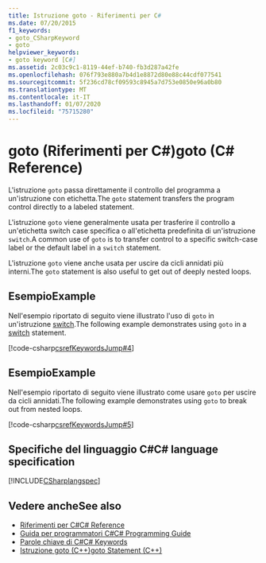 ```yaml
---
title: Istruzione goto - Riferimenti per C#
ms.date: 07/20/2015
f1_keywords:
- goto_CSharpKeyword
- goto
helpviewer_keywords:
- goto keyword [C#]
ms.assetid: 2c03c9c1-8119-44ef-b740-fb3d287a42fe
ms.openlocfilehash: 076f793e880a7b4d1e8872d80e88c44cdf077541
ms.sourcegitcommit: 5f236cd78cf09593c8945a7d753e0850e96a0b80
ms.translationtype: MT
ms.contentlocale: it-IT
ms.lasthandoff: 01/07/2020
ms.locfileid: "75715280"
---
```

# <a name="goto-c-reference"></a><span data-ttu-id="be23c-102">goto (Riferimenti per C#)</span><span class="sxs-lookup"><span data-stu-id="be23c-102">goto (C# Reference)</span></span>

<span data-ttu-id="be23c-103">L'istruzione `goto` passa direttamente il controllo del programma a un'istruzione con etichetta.</span><span class="sxs-lookup"><span data-stu-id="be23c-103">The `goto` statement transfers the program control directly to a labeled statement.</span></span>

<span data-ttu-id="be23c-104">L'istruzione `goto` viene generalmente usata per trasferire il controllo a un'etichetta switch case specifica o all'etichetta predefinita di un'istruzione `switch`.</span><span class="sxs-lookup"><span data-stu-id="be23c-104">A common use of `goto` is to transfer control to a specific switch-case label or the default label in a `switch` statement.</span></span>

<span data-ttu-id="be23c-105">L'istruzione `goto` viene anche usata per uscire da cicli annidati più interni.</span><span class="sxs-lookup"><span data-stu-id="be23c-105">The `goto` statement is also useful to get out of deeply nested loops.</span></span>

## <a name="example"></a><span data-ttu-id="be23c-106">Esempio</span><span class="sxs-lookup"><span data-stu-id="be23c-106">Example</span></span>

<span data-ttu-id="be23c-107">Nell'esempio riportato di seguito viene illustrato l'uso di `goto` in un'istruzione [switch](switch.md).</span><span class="sxs-lookup"><span data-stu-id="be23c-107">The following example demonstrates using `goto` in a [switch](switch.md) statement.</span></span>

[!code-csharp[csrefKeywordsJump#4](~/samples/snippets/csharp/VS_Snippets_VBCSharp/csrefKeywordsJump/CS/csrefKeywordsJump.cs#4)]

## <a name="example"></a><span data-ttu-id="be23c-108">Esempio</span><span class="sxs-lookup"><span data-stu-id="be23c-108">Example</span></span>

<span data-ttu-id="be23c-109">Nell'esempio riportato di seguito viene illustrato come usare `goto` per uscire da cicli annidati.</span><span class="sxs-lookup"><span data-stu-id="be23c-109">The following example demonstrates using `goto` to break out from nested loops.</span></span>

[!code-csharp[csrefKeywordsJump#5](~/samples/snippets/csharp/VS_Snippets_VBCSharp/csrefKeywordsJump/CS/csrefKeywordsJump.cs#5)]

## <a name="c-language-specification"></a><span data-ttu-id="be23c-110">Specifiche del linguaggio C#</span><span class="sxs-lookup"><span data-stu-id="be23c-110">C# language specification</span></span>

[!INCLUDE[CSharplangspec](~/includes/csharplangspec-md.md)]

## <a name="see-also"></a><span data-ttu-id="be23c-111">Vedere anche</span><span class="sxs-lookup"><span data-stu-id="be23c-111">See also</span></span>

- [<span data-ttu-id="be23c-112">Riferimenti per C#</span><span class="sxs-lookup"><span data-stu-id="be23c-112">C# Reference</span></span>](../index.md)
- [<span data-ttu-id="be23c-113">Guida per programmatori C#</span><span class="sxs-lookup"><span data-stu-id="be23c-113">C# Programming Guide</span></span>](../../programming-guide/index.md)
- [<span data-ttu-id="be23c-114">Parole chiave di C#</span><span class="sxs-lookup"><span data-stu-id="be23c-114">C# Keywords</span></span>](index.md)
- [<span data-ttu-id="be23c-115">Istruzione goto (C++)</span><span class="sxs-lookup"><span data-stu-id="be23c-115">goto Statement (C++)</span></span>](/cpp/cpp/goto-statement-cpp)
